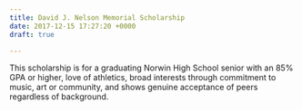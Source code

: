 ```yaml
---
title: David J. Nelson Memorial Scholarship
date: 2017-12-15 17:27:20 +0000
draft: true

---
```

This scholarship is for a graduating Norwin High School senior with an 85% GPA or higher, love of athletics, broad interests through commitment to music, art or community, and shows genuine acceptance of peers regardless of background. 